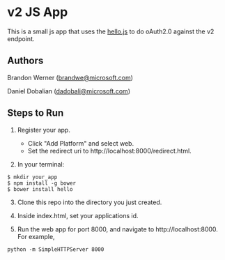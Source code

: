# v2 JS App 

This is a small js app that uses the [hello.js](https://github.com/MrSwitch/hello.js/) to do oAuth2.0 against the v2 endpoint. 

## Authors

Brandon Werner ([brandwe@microsoft.com](mailto:brandwe@microsoft.com))

Daniel Dobalian ([dadobali@microsoft.com](mailto:dadobali@microsoft.com))

## Steps to Run

1. Register your app.
    * Click "Add Platform" and select web. 
    * Set the redirect uri to http://localhost:8000/redirect.html.
  
2. In your terminal:

  ```
  $ mkdir your_app
  $ npm install -g bower
  $ bower install hello
  ```


3. Clone this repo into the directory you just created.


4. Inside index.html, set your applications id. 


5. Run the web app for port 8000, and navigate to http://localhost:8000. For example, 

  ```
  python -m SimpleHTTPServer 8000
  ```